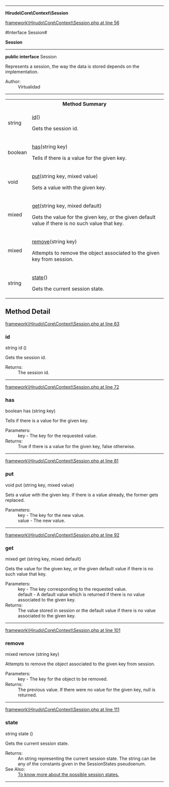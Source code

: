 

- - -

**Hirudo\Core\Context\Session**


<a href="https://github.com/JeyDotC/Hirudo/blob/make-composer-compatible/framework/Hirudo/Core/Context/Session.php#L56" target='_blank'>framework\Hirudo\Core\Context\Session.php at line 56</a>

#Interface Session#

**Session**




- - -

<p><strong>public  interface</strong> <span>Session</span></p>

<div class="comment" id="overview_description"><p>Represents a session, the way the data is stored depends on the implementation.</p></div>

<dl>
<dt>Author:</dt>
<dd>Virtualidad</dd>
</dl>


<hr />

<table id="summary_method">
<tr><th colspan="2">Method Summary</th></tr>
<tr>
<td><span class='k'></span> <span class='nx'>string</span></td>
<td class="description"><p class="name"><a href="#id">id</a>()</p><p class="description">Gets the session id.</p></td>
</tr>
<tr>
<td><span class='k'></span> <span class='nx'>boolean</span></td>
<td class="description"><p class="name"><a href="#has">has</a>(string key)</p><p class="description">Tells if there is a value for the given key.</p></td>
</tr>
<tr>
<td><span class='k'></span> <span class='nx'>void</span></td>
<td class="description"><p class="name"><a href="#put">put</a>(string key, mixed value)</p><p class="description">Sets a value with the given key. </p></td>
</tr>
<tr>
<td><span class='k'></span> <span class='nx'>mixed</span></td>
<td class="description"><p class="name"><a href="#get">get</a>(string key, mixed default)</p><p class="description">Gets the value for the given key, or the given default value if there is no such
value that key.</p></td>
</tr>
<tr>
<td><span class='k'></span> <span class='nx'>mixed</span></td>
<td class="description"><p class="name"><a href="#remove">remove</a>(string key)</p><p class="description">Attempts to remove the object associated to the given key from session.</p></td>
</tr>
<tr>
<td><span class='k'></span> <span class='nx'>string</span></td>
<td class="description"><p class="name"><a href="#state">state</a>()</p><p class="description">Gets the current session state.</p></td>
</tr>
</table>

<h2 id="detail_method">Method Detail</h2>

<a href="https://github.com/JeyDotC/Hirudo/blob/make-composer-compatible/framework/Hirudo/Core/Context/Session.php#L63" target='_blank'>framework\Hirudo\Core\Context\Session.php at line 63</a>

<h3 id="id()">id</h3>
<span class='k'></span> <span class='nx'>string</span> <span class='nf'>id</span> ()

<div class="details">
<p>Gets the session id.</p><dl>
<dt>Returns:</dt>
<dd>The session id.</dd>
</dl>

</div>

- - -


<a href="https://github.com/JeyDotC/Hirudo/blob/make-composer-compatible/framework/Hirudo/Core/Context/Session.php#L72" target='_blank'>framework\Hirudo\Core\Context\Session.php at line 72</a>

<h3 id="has()">has</h3>
<span class='k'></span> <span class='nx'>boolean</span> <span class='nf'>has</span> (string key)

<div class="details">
<p>Tells if there is a value for the given key.</p><dl>
<dt>Parameters:</dt>
<dd>key - The key for the requested value.</dd>
<dt>Returns:</dt>
<dd>True if there is a value for the given key, false otherwise.</dd>
</dl>

</div>

- - -


<a href="https://github.com/JeyDotC/Hirudo/blob/make-composer-compatible/framework/Hirudo/Core/Context/Session.php#L81" target='_blank'>framework\Hirudo\Core\Context\Session.php at line 81</a>

<h3 id="put()">put</h3>
<span class='k'></span> <span class='nx'>void</span> <span class='nf'>put</span> (string key, mixed value)

<div class="details">
<p><p>Sets a value with the given key. If there is a value already,
the former gets replaced.</p></p><dl>
<dt>Parameters:</dt>
<dd>key - The key for the new value.</dd>
<dd>value - The new value.</dd>
</dl>

</div>

- - -


<a href="https://github.com/JeyDotC/Hirudo/blob/make-composer-compatible/framework/Hirudo/Core/Context/Session.php#L92" target='_blank'>framework\Hirudo\Core\Context\Session.php at line 92</a>

<h3 id="get()">get</h3>
<span class='k'></span> <span class='nx'>mixed</span> <span class='nf'>get</span> (string key, mixed default)

<div class="details">
<p>Gets the value for the given key, or the given default value if there is no such
value that key.</p><dl>
<dt>Parameters:</dt>
<dd>key - The key corresponding to the requested value.</dd>
<dd>default - A default value which is returned if there is no value associated to the given key.</dd>
<dt>Returns:</dt>
<dd>The value stored in session or the default value if there is no value associated to the given key.</dd>
</dl>

</div>

- - -


<a href="https://github.com/JeyDotC/Hirudo/blob/make-composer-compatible/framework/Hirudo/Core/Context/Session.php#L101" target='_blank'>framework\Hirudo\Core\Context\Session.php at line 101</a>

<h3 id="remove()">remove</h3>
<span class='k'></span> <span class='nx'>mixed</span> <span class='nf'>remove</span> (string key)

<div class="details">
<p>Attempts to remove the object associated to the given key from session.</p><dl>
<dt>Parameters:</dt>
<dd>key - The key for the object to be removed.</dd>
<dt>Returns:</dt>
<dd>The previous value. If there were no value for the given key, null is returned.</dd>
</dl>

</div>

- - -


<a href="https://github.com/JeyDotC/Hirudo/blob/make-composer-compatible/framework/Hirudo/Core/Context/Session.php#L111" target='_blank'>framework\Hirudo\Core\Context\Session.php at line 111</a>

<h3 id="state()">state</h3>
<span class='k'></span> <span class='nx'>string</span> <span class='nf'>state</span> ()

<div class="details">
<p>Gets the current session state.</p><dl>
<dt>Returns:</dt>
<dd>An string representing the current session state. The string can be any of the constants given in the SessionStates pseudoenum.</dd>
<dt>See Also:</dt>
<dd><a href="../../../hirudo/core/context/sessionstates.html">To know more about the possible session states.</a></dd>
</dl>

</div>

- - -

